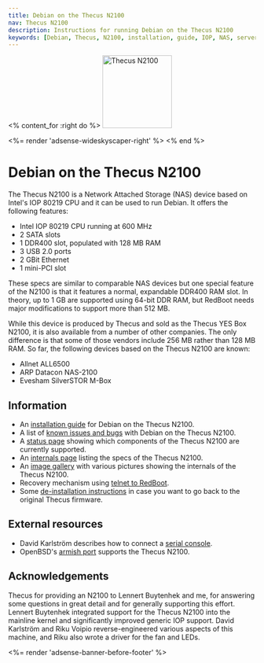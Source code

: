 ```yaml
---
title: Debian on the Thecus N2100
nav: Thecus N2100
description: Instructions for running Debian on the Thecus N2100
keywords: [Debian, Thecus, N2100, installation, guide, IOP, NAS, server]
---
```


<% content_for :right do %>
<img src = "images/r_n2100.jpg" class="border" alt="Thecus N2100" width="141" height="148" />

<%= render 'adsense-wideskyscaper-right' %>
<% end %>

<h1>Debian on the Thecus N2100</h1>

The Thecus N2100 is a Network Attached Storage (NAS) device based on
Intel's IOP 80219 CPU and it can be used to run Debian.  It offers the
following features:

<ul>

<li>Intel IOP 80219 CPU running at 600 MHz</li>

<li>2 SATA slots</li>

<li>1 DDR400 slot, populated with 128 MB RAM</li>

<li>3 USB 2.0 ports</li>

<li>2 GBit Ethernet</li>

<li>1 mini-PCI slot</li>

</ul>

These specs are similar to comparable NAS devices but one special feature
of the N2100 is that it features a normal, expandable DDR400 RAM slot.  In
theory, up to 1 GB are supported using 64-bit DDR RAM, but RedBoot needs
major modifications to support more than 512&nbsp;MB.

While this device is produced by Thecus and sold as the Thecus YES Box
N2100, it is also available from a number of other companies.  The only
difference is that some of those vendors include 256&nbsp;MB rather than
128&nbsp;MB RAM.  So far, the following devices based on the Thecus N2100
are known:

<ul>

<li>Allnet ALL6500</li>

<li>ARP Datacon NAS-2100</li>

<li>Evesham SilverSTOR M-Box</li>

</ul>

<h2>Information</h2>

<ul>

<li>An <a href = "install">installation guide</a> for Debian on the Thecus
N2100.</li>

<li>A list of <a href = "known-issues">known issues and bugs</a> with
Debian on the Thecus N2100.</li>

<li>A <a href = "status">status page</a> showing which components of the
Thecus N2100 are currently supported.</li>

<li>An <a href = "specs">internals page</a> listing the specs of the Thecus
N2100.</li>

<li>An <a href = "gallery">image gallery</a> with various pictures showing
the internals of the Thecus N2100.</li>

<li>Recovery mechanism using <a href = "telnet">telnet to RedBoot</a>.</li>

<li>Some <a href = "deinstall">de-installation instructions</a> in case you
want to go back to the original Thecus firmware.</li>

</ul>

<h2>External resources</h2>

<ul>

<li>David Karlström describes how to connect a <a href =
"http://david.thg.se/n2100/addserial.html">serial console</a>.</li>

<li>OpenBSD's <a href = "http://www.openbsd.org/armish.html">armish
port</a> supports the Thecus N2100.</li>

</ul>

<h2>Acknowledgements</h2>

Thecus for providing an N2100 to Lennert Buytenhek and me, for answering
some questions in great detail and for generally supporting this effort.
Lennert Buytenhek integrated support for the Thecus N2100 into the
mainline kernel and significantly improved generic IOP support.
David Karlström and Riku Voipio reverse-engineered various aspects
of this machine, and Riku also wrote a driver for the fan and LEDs.

<div class="bbf">
<%= render 'adsense-banner-before-footer' %>
</div>

